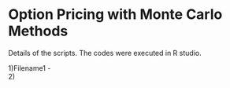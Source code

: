 # Option Pricing with Monte Carlo Methods
Details of the scripts.
The codes were executed in R studio. 

1)Filename1 -  
2) 
